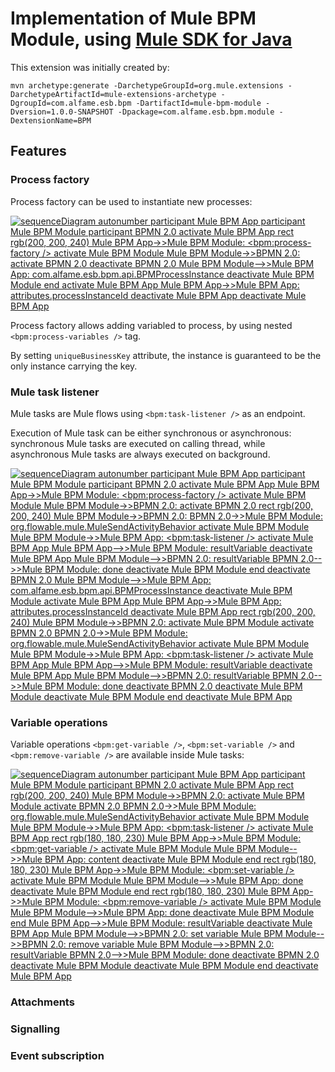 # Implementation of Mule BPM Module, using [Mule SDK for Java](https://docs.mulesoft.com/mule-sdk/1.1/getting-started)

This extension was initially created by:
```
mvn archetype:generate -DarchetypeGroupId=org.mule.extensions -DarchetypeArtifactId=mule-extensions-archetype -DgroupId=com.alfame.esb.bpm -DartifactId=mule-bpm-module -Dversion=1.0.0-SNAPSHOT -Dpackage=com.alfame.esb.bpm.module -DextensionName=BPM
```

## Features

### Process factory

Process factory can be used to instantiate new processes:

[![
sequenceDiagram
    autonumber
    participant Mule BPM App
    participant Mule BPM Module
    participant BPMN 2.0
    activate Mule BPM App
    rect rgb(200, 200, 240)
    Mule BPM App->>Mule BPM Module: <bpm:process-factory />
    activate Mule BPM Module
    Mule BPM Module->>BPMN 2.0: <startEvent />
    activate BPMN 2.0
    deactivate BPMN 2.0
    Mule BPM Module-->>Mule BPM App: com.alfame.esb.bpm.api.BPMProcessInstance
    deactivate Mule BPM Module
    end
    activate Mule BPM App
    Mule BPM App->>Mule BPM App: attributes.processInstanceId
    deactivate Mule BPM App
    deactivate Mule BPM App
](https://mermaid.ink/img/eyJjb2RlIjoic2VxdWVuY2VEaWFncmFtXG4gICAgYXV0b251bWJlclxuICAgIHBhcnRpY2lwYW50IE11bGUgQlBNIEFwcFxuICAgIHBhcnRpY2lwYW50IE11bGUgQlBNIE1vZHVsZVxuICAgIHBhcnRpY2lwYW50IEJQTU4gMi4wXG4gICAgYWN0aXZhdGUgTXVsZSBCUE0gQXBwXG4gICAgcmVjdCByZ2IoMjAwLCAyMDAsIDI0MClcbiAgICBNdWxlIEJQTSBBcHAtPj5NdWxlIEJQTSBNb2R1bGU6IDxicG06cHJvY2Vzcy1mYWN0b3J5IC8-XG4gICAgYWN0aXZhdGUgTXVsZSBCUE0gTW9kdWxlXG4gICAgTXVsZSBCUE0gTW9kdWxlLT4-QlBNTiAyLjA6IDxzdGFydEV2ZW50IC8-XG4gICAgYWN0aXZhdGUgQlBNTiAyLjBcbiAgICBkZWFjdGl2YXRlIEJQTU4gMi4wXG4gICAgTXVsZSBCUE0gTW9kdWxlLS0-Pk11bGUgQlBNIEFwcDogY29tLmFsZmFtZS5lc2IuYnBtLmFwaS5CUE1Qcm9jZXNzSW5zdGFuY2VcbiAgICBkZWFjdGl2YXRlIE11bGUgQlBNIE1vZHVsZVxuICAgIGVuZFxuICAgIGFjdGl2YXRlIE11bGUgQlBNIEFwcFxuICAgIE11bGUgQlBNIEFwcC0-Pk11bGUgQlBNIEFwcDogYXR0cmlidXRlcy5wcm9jZXNzSW5zdGFuY2VJZFxuICAgIGRlYWN0aXZhdGUgTXVsZSBCUE0gQXBwXG4gICAgZGVhY3RpdmF0ZSBNdWxlIEJQTSBBcHAiLCJtZXJtYWlkIjp7InRoZW1lIjoiZGVmYXVsdCJ9LCJ1cGRhdGVFZGl0b3IiOmZhbHNlfQ)](https://mermaid-js.github.io/mermaid-live-editor/#/edit/eyJjb2RlIjoic2VxdWVuY2VEaWFncmFtXG4gICAgYXV0b251bWJlclxuICAgIHBhcnRpY2lwYW50IE11bGUgQlBNIEFwcFxuICAgIHBhcnRpY2lwYW50IE11bGUgQlBNIE1vZHVsZVxuICAgIHBhcnRpY2lwYW50IEJQTU4gMi4wXG4gICAgYWN0aXZhdGUgTXVsZSBCUE0gQXBwXG4gICAgcmVjdCByZ2IoMjAwLCAyMDAsIDI0MClcbiAgICBNdWxlIEJQTSBBcHAtPj5NdWxlIEJQTSBNb2R1bGU6IDxicG06cHJvY2Vzcy1mYWN0b3J5IC8-XG4gICAgYWN0aXZhdGUgTXVsZSBCUE0gTW9kdWxlXG4gICAgTXVsZSBCUE0gTW9kdWxlLT4-QlBNTiAyLjA6IDxzdGFydEV2ZW50IC8-XG4gICAgYWN0aXZhdGUgQlBNTiAyLjBcbiAgICBkZWFjdGl2YXRlIEJQTU4gMi4wXG4gICAgTXVsZSBCUE0gTW9kdWxlLS0-Pk11bGUgQlBNIEFwcDogY29tLmFsZmFtZS5lc2IuYnBtLmFwaS5CUE1Qcm9jZXNzSW5zdGFuY2VcbiAgICBkZWFjdGl2YXRlIE11bGUgQlBNIE1vZHVsZVxuICAgIGVuZFxuICAgIGFjdGl2YXRlIE11bGUgQlBNIEFwcFxuICAgIE11bGUgQlBNIEFwcC0-Pk11bGUgQlBNIEFwcDogYXR0cmlidXRlcy5wcm9jZXNzSW5zdGFuY2VJZFxuICAgIGRlYWN0aXZhdGUgTXVsZSBCUE0gQXBwXG4gICAgZGVhY3RpdmF0ZSBNdWxlIEJQTSBBcHAiLCJtZXJtYWlkIjp7InRoZW1lIjoiZGVmYXVsdCJ9LCJ1cGRhdGVFZGl0b3IiOmZhbHNlfQ)

Process factory allows adding variabled to process, by using nested `<bpm:process-variables />` tag.

By setting `uniqueBusinessKey` attribute, the instance is guaranteed to be the only instance carrying the key.

### Mule task listener

Mule tasks are Mule flows using `<bpm:task-listener />` as an endpoint.

Execution of Mule task can be either synchronous or asynchronous: synchronous Mule tasks are executed on calling thread, while asynchronous Mule tasks are always executed on background.

[![
sequenceDiagram
    autonumber
    participant Mule BPM App
    participant Mule BPM Module
    participant BPMN 2.0
    activate Mule BPM App
    Mule BPM App->>Mule BPM Module: <bpm:process-factory />
    activate Mule BPM Module
    Mule BPM Module->>BPMN 2.0: <startEvent />
    activate BPMN 2.0
    rect rgb(200, 200, 240)
    Mule BPM Module->>BPMN 2.0: <serviceTask flowable:type="mule" flowable:async="false" />
    BPMN 2.0->>Mule BPM Module: org.flowable.mule.MuleSendActivityBehavior
    activate Mule BPM Module
    Mule BPM Module->>Mule BPM App: <bpm:task-listener />
    activate Mule BPM App
    Mule BPM App-->>Mule BPM Module: resultVariable
    deactivate Mule BPM App
    Mule BPM Module-->>BPMN 2.0: resultVariable
    BPMN 2.0-->>Mule BPM Module: done
    deactivate Mule BPM Module
    end
    deactivate BPMN 2.0
    Mule BPM Module-->>Mule BPM App: com.alfame.esb.bpm.api.BPMProcessInstance
    deactivate Mule BPM Module
    activate Mule BPM App
    Mule BPM App->>Mule BPM App: attributes.processInstanceId
    deactivate Mule BPM App
    rect rgb(200, 200, 240)
    Mule BPM Module->>BPMN 2.0: <serviceTask flowable:type="mule" flowable:async="true" />
    activate Mule BPM Module
    activate BPMN 2.0
    BPMN 2.0->>Mule BPM Module: org.flowable.mule.MuleSendActivityBehavior
    activate Mule BPM Module
    Mule BPM Module->>Mule BPM App: <bpm:task-listener />
    activate Mule BPM App
    Mule BPM App-->>Mule BPM Module: resultVariable
    deactivate Mule BPM App
    Mule BPM Module-->>BPMN 2.0: resultVariable
    BPMN 2.0-->>Mule BPM Module: done
    deactivate BPMN 2.0
    deactivate Mule BPM Module
    deactivate Mule BPM Module
    end
    deactivate Mule BPM App
](https://mermaid.ink/img/eyJjb2RlIjoic2VxdWVuY2VEaWFncmFtXG4gICAgYXV0b251bWJlclxuICAgIHBhcnRpY2lwYW50IE11bGUgQlBNIEFwcFxuICAgIHBhcnRpY2lwYW50IE11bGUgQlBNIE1vZHVsZVxuICAgIHBhcnRpY2lwYW50IEJQTU4gMi4wXG4gICAgYWN0aXZhdGUgTXVsZSBCUE0gQXBwXG4gICAgTXVsZSBCUE0gQXBwLT4-TXVsZSBCUE0gTW9kdWxlOiA8YnBtOnByb2Nlc3MtZmFjdG9yeSAvPlxuICAgIGFjdGl2YXRlIE11bGUgQlBNIE1vZHVsZVxuICAgIE11bGUgQlBNIE1vZHVsZS0-PkJQTU4gMi4wOiA8c3RhcnRFdmVudCAvPlxuICAgIGFjdGl2YXRlIEJQTU4gMi4wXG4gICAgcmVjdCByZ2IoMjAwLCAyMDAsIDI0MClcbiAgICBNdWxlIEJQTSBNb2R1bGUtPj5CUE1OIDIuMDogPHNlcnZpY2VUYXNrIGZsb3dhYmxlOnR5cGU9XCJtdWxlXCIgZmxvd2FibGU6YXN5bmM9XCJmYWxzZVwiIC8-XG4gICAgQlBNTiAyLjAtPj5NdWxlIEJQTSBNb2R1bGU6IG9yZy5mbG93YWJsZS5tdWxlLk11bGVTZW5kQWN0aXZpdHlCZWhhdmlvclxuICAgIGFjdGl2YXRlIE11bGUgQlBNIE1vZHVsZVxuICAgIE11bGUgQlBNIE1vZHVsZS0-Pk11bGUgQlBNIEFwcDogPGJwbTp0YXNrLWxpc3RlbmVyIC8-XG4gICAgYWN0aXZhdGUgTXVsZSBCUE0gQXBwXG4gICAgTXVsZSBCUE0gQXBwLS0-Pk11bGUgQlBNIE1vZHVsZTogcmVzdWx0VmFyaWFibGVcbiAgICBkZWFjdGl2YXRlIE11bGUgQlBNIEFwcFxuICAgIE11bGUgQlBNIE1vZHVsZS0tPj5CUE1OIDIuMDogcmVzdWx0VmFyaWFibGVcbiAgICBCUE1OIDIuMC0tPj5NdWxlIEJQTSBNb2R1bGU6IGRvbmVcbiAgICBkZWFjdGl2YXRlIE11bGUgQlBNIE1vZHVsZVxuICAgIGVuZFxuICAgIGRlYWN0aXZhdGUgQlBNTiAyLjBcbiAgICBNdWxlIEJQTSBNb2R1bGUtLT4-TXVsZSBCUE0gQXBwOiBjb20uYWxmYW1lLmVzYi5icG0uYXBpLkJQTVByb2Nlc3NJbnN0YW5jZVxuICAgIGRlYWN0aXZhdGUgTXVsZSBCUE0gTW9kdWxlXG4gICAgYWN0aXZhdGUgTXVsZSBCUE0gQXBwXG4gICAgTXVsZSBCUE0gQXBwLT4-TXVsZSBCUE0gQXBwOiBhdHRyaWJ1dGVzLnByb2Nlc3NJbnN0YW5jZUlkXG4gICAgZGVhY3RpdmF0ZSBNdWxlIEJQTSBBcHBcbiAgICByZWN0IHJnYigyMDAsIDIwMCwgMjQwKVxuICAgIE11bGUgQlBNIE1vZHVsZS0-PkJQTU4gMi4wOiA8c2VydmljZVRhc2sgZmxvd2FibGU6dHlwZT1cIm11bGVcIiBmbG93YWJsZTphc3luYz1cInRydWVcIiAvPlxuICAgIGFjdGl2YXRlIE11bGUgQlBNIE1vZHVsZVxuICAgIGFjdGl2YXRlIEJQTU4gMi4wXG4gICAgQlBNTiAyLjAtPj5NdWxlIEJQTSBNb2R1bGU6IG9yZy5mbG93YWJsZS5tdWxlLk11bGVTZW5kQWN0aXZpdHlCZWhhdmlvclxuICAgIGFjdGl2YXRlIE11bGUgQlBNIE1vZHVsZVxuICAgIE11bGUgQlBNIE1vZHVsZS0-Pk11bGUgQlBNIEFwcDogPGJwbTp0YXNrLWxpc3RlbmVyIC8-XG4gICAgYWN0aXZhdGUgTXVsZSBCUE0gQXBwXG4gICAgTXVsZSBCUE0gQXBwLS0-Pk11bGUgQlBNIE1vZHVsZTogcmVzdWx0VmFyaWFibGVcbiAgICBkZWFjdGl2YXRlIE11bGUgQlBNIEFwcFxuICAgIE11bGUgQlBNIE1vZHVsZS0tPj5CUE1OIDIuMDogcmVzdWx0VmFyaWFibGVcbiAgICBCUE1OIDIuMC0tPj5NdWxlIEJQTSBNb2R1bGU6IGRvbmVcbiAgICBkZWFjdGl2YXRlIEJQTU4gMi4wXG4gICAgZGVhY3RpdmF0ZSBNdWxlIEJQTSBNb2R1bGVcbiAgICBkZWFjdGl2YXRlIE11bGUgQlBNIE1vZHVsZVxuICAgIGVuZFxuICAgIGRlYWN0aXZhdGUgTXVsZSBCUE0gQXBwIiwibWVybWFpZCI6eyJ0aGVtZSI6ImRlZmF1bHQifSwidXBkYXRlRWRpdG9yIjpmYWxzZX0)](https://mermaid-js.github.io/mermaid-live-editor/#/edit/eyJjb2RlIjoic2VxdWVuY2VEaWFncmFtXG4gICAgYXV0b251bWJlclxuICAgIHBhcnRpY2lwYW50IE11bGUgQlBNIEFwcFxuICAgIHBhcnRpY2lwYW50IE11bGUgQlBNIE1vZHVsZVxuICAgIHBhcnRpY2lwYW50IEJQTU4gMi4wXG4gICAgYWN0aXZhdGUgTXVsZSBCUE0gQXBwXG4gICAgTXVsZSBCUE0gQXBwLT4-TXVsZSBCUE0gTW9kdWxlOiA8YnBtOnByb2Nlc3MtZmFjdG9yeSAvPlxuICAgIGFjdGl2YXRlIE11bGUgQlBNIE1vZHVsZVxuICAgIE11bGUgQlBNIE1vZHVsZS0-PkJQTU4gMi4wOiA8c3RhcnRFdmVudCAvPlxuICAgIGFjdGl2YXRlIEJQTU4gMi4wXG4gICAgcmVjdCByZ2IoMjAwLCAyMDAsIDI0MClcbiAgICBNdWxlIEJQTSBNb2R1bGUtPj5CUE1OIDIuMDogPHNlcnZpY2VUYXNrIGZsb3dhYmxlOnR5cGU9XCJtdWxlXCIgZmxvd2FibGU6YXN5bmM9XCJmYWxzZVwiIC8-XG4gICAgQlBNTiAyLjAtPj5NdWxlIEJQTSBNb2R1bGU6IG9yZy5mbG93YWJsZS5tdWxlLk11bGVTZW5kQWN0aXZpdHlCZWhhdmlvclxuICAgIGFjdGl2YXRlIE11bGUgQlBNIE1vZHVsZVxuICAgIE11bGUgQlBNIE1vZHVsZS0-Pk11bGUgQlBNIEFwcDogPGJwbTp0YXNrLWxpc3RlbmVyIC8-XG4gICAgYWN0aXZhdGUgTXVsZSBCUE0gQXBwXG4gICAgTXVsZSBCUE0gQXBwLS0-Pk11bGUgQlBNIE1vZHVsZTogcmVzdWx0VmFyaWFibGVcbiAgICBkZWFjdGl2YXRlIE11bGUgQlBNIEFwcFxuICAgIE11bGUgQlBNIE1vZHVsZS0tPj5CUE1OIDIuMDogcmVzdWx0VmFyaWFibGVcbiAgICBCUE1OIDIuMC0tPj5NdWxlIEJQTSBNb2R1bGU6IGRvbmVcbiAgICBkZWFjdGl2YXRlIE11bGUgQlBNIE1vZHVsZVxuICAgIGVuZFxuICAgIGRlYWN0aXZhdGUgQlBNTiAyLjBcbiAgICBNdWxlIEJQTSBNb2R1bGUtLT4-TXVsZSBCUE0gQXBwOiBjb20uYWxmYW1lLmVzYi5icG0uYXBpLkJQTVByb2Nlc3NJbnN0YW5jZVxuICAgIGRlYWN0aXZhdGUgTXVsZSBCUE0gTW9kdWxlXG4gICAgYWN0aXZhdGUgTXVsZSBCUE0gQXBwXG4gICAgTXVsZSBCUE0gQXBwLT4-TXVsZSBCUE0gQXBwOiBhdHRyaWJ1dGVzLnByb2Nlc3NJbnN0YW5jZUlkXG4gICAgZGVhY3RpdmF0ZSBNdWxlIEJQTSBBcHBcbiAgICByZWN0IHJnYigyMDAsIDIwMCwgMjQwKVxuICAgIE11bGUgQlBNIE1vZHVsZS0-PkJQTU4gMi4wOiA8c2VydmljZVRhc2sgZmxvd2FibGU6dHlwZT1cIm11bGVcIiBmbG93YWJsZTphc3luYz1cInRydWVcIiAvPlxuICAgIGFjdGl2YXRlIE11bGUgQlBNIE1vZHVsZVxuICAgIGFjdGl2YXRlIEJQTU4gMi4wXG4gICAgQlBNTiAyLjAtPj5NdWxlIEJQTSBNb2R1bGU6IG9yZy5mbG93YWJsZS5tdWxlLk11bGVTZW5kQWN0aXZpdHlCZWhhdmlvclxuICAgIGFjdGl2YXRlIE11bGUgQlBNIE1vZHVsZVxuICAgIE11bGUgQlBNIE1vZHVsZS0-Pk11bGUgQlBNIEFwcDogPGJwbTp0YXNrLWxpc3RlbmVyIC8-XG4gICAgYWN0aXZhdGUgTXVsZSBCUE0gQXBwXG4gICAgTXVsZSBCUE0gQXBwLS0-Pk11bGUgQlBNIE1vZHVsZTogcmVzdWx0VmFyaWFibGVcbiAgICBkZWFjdGl2YXRlIE11bGUgQlBNIEFwcFxuICAgIE11bGUgQlBNIE1vZHVsZS0tPj5CUE1OIDIuMDogcmVzdWx0VmFyaWFibGVcbiAgICBCUE1OIDIuMC0tPj5NdWxlIEJQTSBNb2R1bGU6IGRvbmVcbiAgICBkZWFjdGl2YXRlIEJQTU4gMi4wXG4gICAgZGVhY3RpdmF0ZSBNdWxlIEJQTSBNb2R1bGVcbiAgICBkZWFjdGl2YXRlIE11bGUgQlBNIE1vZHVsZVxuICAgIGVuZFxuICAgIGRlYWN0aXZhdGUgTXVsZSBCUE0gQXBwIiwibWVybWFpZCI6eyJ0aGVtZSI6ImRlZmF1bHQifSwidXBkYXRlRWRpdG9yIjpmYWxzZX0)

### Variable operations

Variable operations `<bpm:get-variable />`, `<bpm:set-variable />` and `<bpm:remove-variable />` are available inside Mule tasks:

[![
sequenceDiagram
    autonumber
    participant Mule BPM App
    participant Mule BPM Module
    participant BPMN 2.0
    activate Mule BPM App
    rect rgb(200, 200, 240)
    Mule BPM Module->>BPMN 2.0: <serviceTask flowable:type="mule" flowable:async="true" />
    activate Mule BPM Module
    activate BPMN 2.0
    BPMN 2.0->>Mule BPM Module: org.flowable.mule.MuleSendActivityBehavior
    activate Mule BPM Module
    Mule BPM Module->>Mule BPM App: <bpm:task-listener />
    activate Mule BPM App
    rect rgb(180, 180, 230)
    Mule BPM App->>Mule BPM Module: <bpm:get-variable />
    activate Mule BPM Module
    Mule BPM Module-->>Mule BPM App: content
    deactivate Mule BPM Module
    end
    rect rgb(180, 180, 230)
    Mule BPM App->>Mule BPM Module: <bpm:set-variable />
    activate Mule BPM Module
    Mule BPM Module-->>Mule BPM App: done
    deactivate Mule BPM Module
    end
    rect rgb(180, 180, 230)
    Mule BPM App->>Mule BPM Module: <bpm:remove-variable />
    activate Mule BPM Module
    Mule BPM Module-->>Mule BPM App: done
    deactivate Mule BPM Module
    end
    Mule BPM App-->>Mule BPM Module: resultVariable
    deactivate Mule BPM App
    Mule BPM Module-->>BPMN 2.0: set variable
    Mule BPM Module-->>BPMN 2.0: remove variable
    Mule BPM Module-->>BPMN 2.0: resultVariable
    BPMN 2.0-->>Mule BPM Module: done
    deactivate BPMN 2.0
    deactivate Mule BPM Module
    deactivate Mule BPM Module
    end
    deactivate Mule BPM App
](https://mermaid.ink/img/eyJjb2RlIjoic2VxdWVuY2VEaWFncmFtXG4gICAgYXV0b251bWJlclxuICAgIHBhcnRpY2lwYW50IE11bGUgQlBNIEFwcFxuICAgIHBhcnRpY2lwYW50IE11bGUgQlBNIE1vZHVsZVxuICAgIHBhcnRpY2lwYW50IEJQTU4gMi4wXG4gICAgYWN0aXZhdGUgTXVsZSBCUE0gQXBwXG4gICAgcmVjdCByZ2IoMjAwLCAyMDAsIDI0MClcbiAgICBNdWxlIEJQTSBNb2R1bGUtPj5CUE1OIDIuMDogPHNlcnZpY2VUYXNrIGZsb3dhYmxlOnR5cGU9XCJtdWxlXCIgZmxvd2FibGU6YXN5bmM9XCJ0cnVlXCIgLz5cbiAgICBhY3RpdmF0ZSBNdWxlIEJQTSBNb2R1bGVcbiAgICBhY3RpdmF0ZSBCUE1OIDIuMFxuICAgIEJQTU4gMi4wLT4-TXVsZSBCUE0gTW9kdWxlOiBvcmcuZmxvd2FibGUubXVsZS5NdWxlU2VuZEFjdGl2aXR5QmVoYXZpb3JcbiAgICBhY3RpdmF0ZSBNdWxlIEJQTSBNb2R1bGVcbiAgICBNdWxlIEJQTSBNb2R1bGUtPj5NdWxlIEJQTSBBcHA6IDxicG06dGFzay1saXN0ZW5lciAvPlxuICAgIGFjdGl2YXRlIE11bGUgQlBNIEFwcFxuICAgIHJlY3QgcmdiKDE4MCwgMTgwLCAyMzApXG4gICAgTXVsZSBCUE0gQXBwLT4-TXVsZSBCUE0gTW9kdWxlOiA8YnBtOmdldC12YXJpYWJsZSAvPlxuICAgIGFjdGl2YXRlIE11bGUgQlBNIE1vZHVsZVxuICAgIE11bGUgQlBNIE1vZHVsZS0tPj5NdWxlIEJQTSBBcHA6IGNvbnRlbnRcbiAgICBkZWFjdGl2YXRlIE11bGUgQlBNIE1vZHVsZVxuICAgIGVuZFxuICAgIHJlY3QgcmdiKDE4MCwgMTgwLCAyMzApXG4gICAgTXVsZSBCUE0gQXBwLT4-TXVsZSBCUE0gTW9kdWxlOiA8YnBtOnNldC12YXJpYWJsZSAvPlxuICAgIGFjdGl2YXRlIE11bGUgQlBNIE1vZHVsZVxuICAgIE11bGUgQlBNIE1vZHVsZS0tPj5NdWxlIEJQTSBBcHA6IGRvbmVcbiAgICBkZWFjdGl2YXRlIE11bGUgQlBNIE1vZHVsZVxuICAgIGVuZFxuICAgIHJlY3QgcmdiKDE4MCwgMTgwLCAyMzApXG4gICAgTXVsZSBCUE0gQXBwLT4-TXVsZSBCUE0gTW9kdWxlOiA8YnBtOnJlbW92ZS12YXJpYWJsZSAvPlxuICAgIGFjdGl2YXRlIE11bGUgQlBNIE1vZHVsZVxuICAgIE11bGUgQlBNIE1vZHVsZS0tPj5NdWxlIEJQTSBBcHA6IGRvbmVcbiAgICBkZWFjdGl2YXRlIE11bGUgQlBNIE1vZHVsZVxuICAgIGVuZFxuICAgIE11bGUgQlBNIEFwcC0tPj5NdWxlIEJQTSBNb2R1bGU6IHJlc3VsdFZhcmlhYmxlXG4gICAgZGVhY3RpdmF0ZSBNdWxlIEJQTSBBcHBcbiAgICBNdWxlIEJQTSBNb2R1bGUtLT4-QlBNTiAyLjA6IHNldCB2YXJpYWJsZVxuICAgIE11bGUgQlBNIE1vZHVsZS0tPj5CUE1OIDIuMDogcmVtb3ZlIHZhcmlhYmxlXG4gICAgTXVsZSBCUE0gTW9kdWxlLS0-PkJQTU4gMi4wOiByZXN1bHRWYXJpYWJsZVxuICAgIEJQTU4gMi4wLS0-Pk11bGUgQlBNIE1vZHVsZTogZG9uZVxuICAgIGRlYWN0aXZhdGUgQlBNTiAyLjBcbiAgICBkZWFjdGl2YXRlIE11bGUgQlBNIE1vZHVsZVxuICAgIGRlYWN0aXZhdGUgTXVsZSBCUE0gTW9kdWxlXG4gICAgZW5kXG4gICAgZGVhY3RpdmF0ZSBNdWxlIEJQTSBBcHAiLCJtZXJtYWlkIjp7InRoZW1lIjoiZGVmYXVsdCJ9LCJ1cGRhdGVFZGl0b3IiOmZhbHNlfQ)](https://mermaid-js.github.io/mermaid-live-editor/#/edit/eyJjb2RlIjoic2VxdWVuY2VEaWFncmFtXG4gICAgYXV0b251bWJlclxuICAgIHBhcnRpY2lwYW50IE11bGUgQlBNIEFwcFxuICAgIHBhcnRpY2lwYW50IE11bGUgQlBNIE1vZHVsZVxuICAgIHBhcnRpY2lwYW50IEJQTU4gMi4wXG4gICAgYWN0aXZhdGUgTXVsZSBCUE0gQXBwXG4gICAgcmVjdCByZ2IoMjAwLCAyMDAsIDI0MClcbiAgICBNdWxlIEJQTSBNb2R1bGUtPj5CUE1OIDIuMDogPHNlcnZpY2VUYXNrIGZsb3dhYmxlOnR5cGU9XCJtdWxlXCIgZmxvd2FibGU6YXN5bmM9XCJ0cnVlXCIgLz5cbiAgICBhY3RpdmF0ZSBNdWxlIEJQTSBNb2R1bGVcbiAgICBhY3RpdmF0ZSBCUE1OIDIuMFxuICAgIEJQTU4gMi4wLT4-TXVsZSBCUE0gTW9kdWxlOiBvcmcuZmxvd2FibGUubXVsZS5NdWxlU2VuZEFjdGl2aXR5QmVoYXZpb3JcbiAgICBhY3RpdmF0ZSBNdWxlIEJQTSBNb2R1bGVcbiAgICBNdWxlIEJQTSBNb2R1bGUtPj5NdWxlIEJQTSBBcHA6IDxicG06dGFzay1saXN0ZW5lciAvPlxuICAgIGFjdGl2YXRlIE11bGUgQlBNIEFwcFxuICAgIHJlY3QgcmdiKDE4MCwgMTgwLCAyMzApXG4gICAgTXVsZSBCUE0gQXBwLT4-TXVsZSBCUE0gTW9kdWxlOiA8YnBtOmdldC12YXJpYWJsZSAvPlxuICAgIGFjdGl2YXRlIE11bGUgQlBNIE1vZHVsZVxuICAgIE11bGUgQlBNIE1vZHVsZS0tPj5NdWxlIEJQTSBBcHA6IGNvbnRlbnRcbiAgICBkZWFjdGl2YXRlIE11bGUgQlBNIE1vZHVsZVxuICAgIGVuZFxuICAgIHJlY3QgcmdiKDE4MCwgMTgwLCAyMzApXG4gICAgTXVsZSBCUE0gQXBwLT4-TXVsZSBCUE0gTW9kdWxlOiA8YnBtOnNldC12YXJpYWJsZSAvPlxuICAgIGFjdGl2YXRlIE11bGUgQlBNIE1vZHVsZVxuICAgIE11bGUgQlBNIE1vZHVsZS0tPj5NdWxlIEJQTSBBcHA6IGRvbmVcbiAgICBkZWFjdGl2YXRlIE11bGUgQlBNIE1vZHVsZVxuICAgIGVuZFxuICAgIHJlY3QgcmdiKDE4MCwgMTgwLCAyMzApXG4gICAgTXVsZSBCUE0gQXBwLT4-TXVsZSBCUE0gTW9kdWxlOiA8YnBtOnJlbW92ZS12YXJpYWJsZSAvPlxuICAgIGFjdGl2YXRlIE11bGUgQlBNIE1vZHVsZVxuICAgIE11bGUgQlBNIE1vZHVsZS0tPj5NdWxlIEJQTSBBcHA6IGRvbmVcbiAgICBkZWFjdGl2YXRlIE11bGUgQlBNIE1vZHVsZVxuICAgIGVuZFxuICAgIE11bGUgQlBNIEFwcC0tPj5NdWxlIEJQTSBNb2R1bGU6IHJlc3VsdFZhcmlhYmxlXG4gICAgZGVhY3RpdmF0ZSBNdWxlIEJQTSBBcHBcbiAgICBNdWxlIEJQTSBNb2R1bGUtLT4-QlBNTiAyLjA6IHNldCB2YXJpYWJsZVxuICAgIE11bGUgQlBNIE1vZHVsZS0tPj5CUE1OIDIuMDogcmVtb3ZlIHZhcmlhYmxlXG4gICAgTXVsZSBCUE0gTW9kdWxlLS0-PkJQTU4gMi4wOiByZXN1bHRWYXJpYWJsZVxuICAgIEJQTU4gMi4wLS0-Pk11bGUgQlBNIE1vZHVsZTogZG9uZVxuICAgIGRlYWN0aXZhdGUgQlBNTiAyLjBcbiAgICBkZWFjdGl2YXRlIE11bGUgQlBNIE1vZHVsZVxuICAgIGRlYWN0aXZhdGUgTXVsZSBCUE0gTW9kdWxlXG4gICAgZW5kXG4gICAgZGVhY3RpdmF0ZSBNdWxlIEJQTSBBcHAiLCJtZXJtYWlkIjp7InRoZW1lIjoiZGVmYXVsdCJ9LCJ1cGRhdGVFZGl0b3IiOmZhbHNlfQ)


### Attachments

### Signalling

### Event subscription
